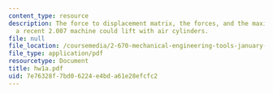 ```yaml
---
content_type: resource
description: The force to displacement matrix, the forces, and the maximum weight
  a recent 2.007 machine could lift with air cylinders.
file: null
file_location: /coursemedia/2-670-mechanical-engineering-tools-january-iap-2004/7e76328f7bd06224e4bda61e28efcfc2_hw1a.pdf
file_type: application/pdf
resourcetype: Document
title: hw1a.pdf
uid: 7e76328f-7bd0-6224-e4bd-a61e28efcfc2
---
```

